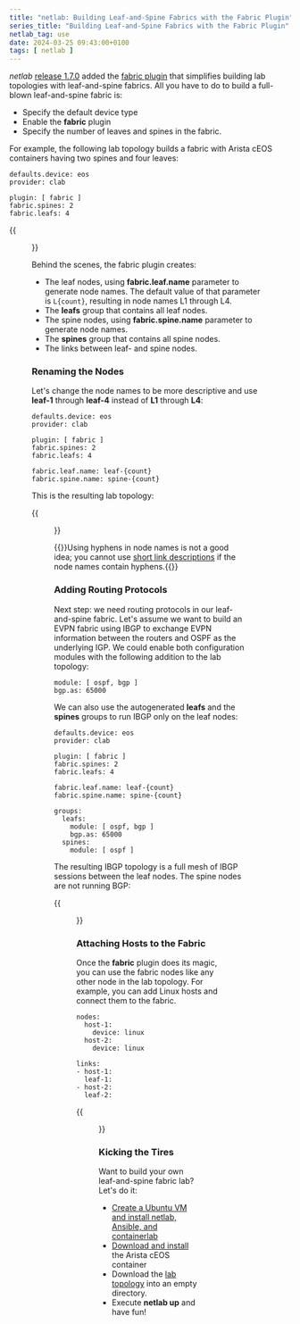 ```yaml
---
title: "netlab: Building Leaf-and-Spine Fabrics with the Fabric Plugin"
series_title: "Building Leaf-and-Spine Fabrics with the Fabric Plugin"
netlab_tag: use
date: 2024-03-25 09:43:00+0100
tags: [ netlab ]
---
```

_netlab_ [release 1.7.0](https://netlab.tools/release/1.7/#release-1-7-0) added the [fabric plugin](https://netlab.tools/plugins/fabric/) that simplifies building lab topologies with leaf-and-spine fabrics. All you have to do to build a full-blown leaf-and-spine fabric is:

* Specify the default device type
* Enable the **fabric** plugin
* Specify the number of leaves and spines in the fabric.

For example, the following lab topology builds a fabric with Arista cEOS containers having two spines and four leaves:

```
defaults.device: eos
provider: clab

plugin: [ fabric ]
fabric.spines: 2
fabric.leafs: 4
```

{{<figure src="/2024/03/leaf-spine-fabric.png" caption="Leaf-and-spine lab topology">}}

Behind the scenes, the fabric plugin creates:

* The leaf nodes, using **fabric.leaf.name** parameter to generate node names. The default value of that parameter is `L{count}`, resulting in node names L1 through L4.
* The **leafs** group that contains all leaf nodes.
* The spine nodes, using **fabric.spine.name** parameter to generate node names.
* The **spines**  group that contains all spine nodes.
* The links between leaf- and spine nodes.

### Renaming the Nodes

Let's change the node names to be more descriptive and use **leaf-1** through **leaf-4** instead of **L1** through **L4**:

```
defaults.device: eos
provider: clab

plugin: [ fabric ]
fabric.spines: 2
fabric.leafs: 4

fabric.leaf.name: leaf-{count}
fabric.spine.name: spine-{count}
```

This is the resulting lab topology:

{{<figure src="/2024/03/leaf-spine-renamed.png" caption="Leaf-and-spine lab topology">}}

{{<note info>}}Using hyphens in node names is not a good idea; you cannot use [short link descriptions](https://netlab.tools/links/#sample-link-formats) if the node names contain hyphens.{{</note>}}

### Adding Routing Protocols

Next step: we need routing protocols in our leaf-and-spine fabric. Let's assume we want to build an EVPN fabric using IBGP to exchange EVPN information between the routers and OSPF as the underlying IGP. We could enable both configuration modules with the following addition to the lab topology:

```
module: [ ospf, bgp ]
bgp.as: 65000
```

We can also use the autogenerated **leafs** and the **spines** groups to run IBGP only on the leaf nodes:

```
defaults.device: eos
provider: clab

plugin: [ fabric ]
fabric.spines: 2
fabric.leafs: 4

fabric.leaf.name: leaf-{count}
fabric.spine.name: spine-{count}

groups:
  leafs:
    module: [ ospf, bgp ]
    bgp.as: 65000
  spines:
    module: [ ospf ]
```

The resulting IBGP topology is a full mesh of IBGP sessions between the leaf nodes. The spine nodes are not running BGP:

{{<figure src="/2024/03/leaf-spine-ibgp.png" caption="IBGP full mesh between leaf nodes">}}

### Attaching Hosts to the Fabric

Once the **fabric** plugin does its magic, you can use the fabric nodes like any other node in the lab topology. For example, you can add Linux hosts and connect them to the fabric.

```
nodes:
  host-1:
    device: linux
  host-2:
    device: linux

links:
- host-1:
  leaf-1:
- host-2:
  leaf-2:
```

{{<figure src="/2024/03/leaf-spine-hosts.png" caption="Hosts attached to the leaf-and-spine fabric">}}

### Kicking the Tires

Want to build your own leaf-and-spine fabric lab? Let's do it:

* [Create a Ubuntu VM and install netlab, Ansible, and containerlab](https://netlab.tools/install/#creating-the-lab-environment)
* [Download and install](https://netlab.tools/labs/ceos/) the Arista cEOS container
* Download the [lab topology](https://github.com/ipspace/netlab-examples/blob/master/plugins/leaf-spine-fabric/topology.yml) into an empty directory.
* Execute **netlab up** and have fun!
